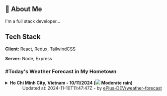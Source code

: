 ## 🚀 About Me
I'm a full stack developer...


## Tech Stack

**Client:** React, Redux, TailwindCSS

**Server:** Node, Express

### #Today's Weather Forecast in My Hometown



<details>
    <summary><b>Ho Chi Minh City, Vietnam - 10/11/2024 (<img src="https://cdn.weatherapi.com/weather/64x64/day/302.png" /> Moderate rain)</b>
    </summary>

    
<table>
    <tr>
        <th>Hour</th>
        <td>00:00</td><td>01:00</td><td>02:00</td><td>03:00</td><td>04:00</td><td>05:00</td><td>06:00</td><td>07:00</td><td>08:00</td><td>09:00</td><td>10:00</td><td>11:00</td><td>12:00</td><td>13:00</td><td>14:00</td><td>15:00</td><td>16:00</td><td>17:00</td><td>18:00</td><td>19:00</td><td>20:00</td><td>21:00</td><td>22:00</td><td>23:00</td>
    </tr>
    <tr>
        <th>Weather</th>
        <td><img src="https://cdn.weatherapi.com/weather/64x64/night/116.png"></img></td><td><img src="https://cdn.weatherapi.com/weather/64x64/night/113.png"></img></td><td><img src="https://cdn.weatherapi.com/weather/64x64/night/116.png"></img></td><td><img src="https://cdn.weatherapi.com/weather/64x64/night/143.png"></img></td><td><img src="https://cdn.weatherapi.com/weather/64x64/night/143.png"></img></td><td><img src="https://cdn.weatherapi.com/weather/64x64/night/143.png"></img></td><td><img src="https://cdn.weatherapi.com/weather/64x64/day/143.png"></img></td><td><img src="https://cdn.weatherapi.com/weather/64x64/day/116.png"></img></td><td><img src="https://cdn.weatherapi.com/weather/64x64/day/116.png"></img></td><td><img src="https://cdn.weatherapi.com/weather/64x64/day/176.png"></img></td><td><img src="https://cdn.weatherapi.com/weather/64x64/day/116.png"></img></td><td><img src="https://cdn.weatherapi.com/weather/64x64/day/119.png"></img></td><td><img src="https://cdn.weatherapi.com/weather/64x64/day/176.png"></img></td><td><img src="https://cdn.weatherapi.com/weather/64x64/day/176.png"></img></td><td><img src="https://cdn.weatherapi.com/weather/64x64/day/176.png"></img></td><td><img src="https://cdn.weatherapi.com/weather/64x64/day/353.png"></img></td><td><img src="https://cdn.weatherapi.com/weather/64x64/day/353.png"></img></td><td><img src="https://cdn.weatherapi.com/weather/64x64/day/353.png"></img></td><td><img src="https://cdn.weatherapi.com/weather/64x64/night/389.png"></img></td><td><img src="https://cdn.weatherapi.com/weather/64x64/night/353.png"></img></td><td><img src="https://cdn.weatherapi.com/weather/64x64/night/356.png"></img></td><td><img src="https://cdn.weatherapi.com/weather/64x64/night/356.png"></img></td><td><img src="https://cdn.weatherapi.com/weather/64x64/night/353.png"></img></td><td><img src="https://cdn.weatherapi.com/weather/64x64/night/353.png"></img></td>
    </tr>
    <tr>
        <th>Condition</th>
        <td width="200px">Partly Cloudy </td><td width="200px">Clear </td><td width="200px">Partly Cloudy </td><td width="200px">Mist</td><td width="200px">Mist</td><td width="200px">Mist</td><td width="200px">Mist</td><td width="200px">Partly Cloudy </td><td width="200px">Partly Cloudy </td><td width="200px">Patchy rain nearby</td><td width="200px">Partly Cloudy </td><td width="200px">Cloudy </td><td width="200px">Patchy rain nearby</td><td width="200px">Patchy rain nearby</td><td width="200px">Patchy rain nearby</td><td width="200px">Light rain shower</td><td width="200px">Light rain shower</td><td width="200px">Light rain shower</td><td width="200px">Moderate or heavy rain with thunder</td><td width="200px">Light rain shower</td><td width="200px">Moderate or heavy rain shower</td><td width="200px">Moderate or heavy rain shower</td><td width="200px">Light rain shower</td><td width="200px">Light rain shower</td>
    </tr>
    <tr>
        <th>Temperature</th>
        <td>24.2 °C</td><td>24 °C</td><td>23.9 °C</td><td>23.8 °C</td><td>23.8 °C</td><td>23.7 °C</td><td>23.7 °C</td><td>24.9 °C</td><td>26.4 °C</td><td>27.9 °C</td><td>29.3 °C</td><td>30.4 °C</td><td>31.2 °C</td><td>31.2 °C</td><td>30.3 °C</td><td>30.1 °C</td><td>29.4 °C</td><td>27.7 °C</td><td>26.3 °C</td><td>25.2 °C</td><td>24.4 °C</td><td>24.2 °C</td><td>24.1 °C</td><td>24.1 °C</td>
    </tr>
    <tr>
        <th>Wind</th>
        <td>4 kph</td><td>4.7 kph</td><td>5.4 kph</td><td>5.4 kph</td><td>3.2 kph</td><td>3.2 kph</td><td>5.8 kph</td><td>5 kph</td><td>6.1 kph</td><td>8.6 kph</td><td>9.7 kph</td><td>10.1 kph</td><td>9.4 kph</td><td>8.6 kph</td><td>8.3 kph</td><td>5.8 kph</td><td>0.7 kph</td><td>5 kph</td><td>9 kph</td><td>10.1 kph</td><td>9 kph</td><td>7.2 kph</td><td>5.8 kph</td><td>5.4 kph</td>
    </tr>
</table>

</details>

<div align="right">
    Updated at: 2024-11-10T11:47:47Z - by <a target="_blank"
        href="https://github.com/ePlus-DEV/weather-forecast">ePlus-DEV/weather-forecast</a>
</div>